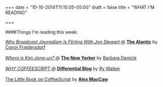 +++
date = "10-10-2014T11:15:05-05:00"
draft = false
title = "WHAT I'M READING"

+++

####Things I'm reading this week:

[ _Why Broadcast Journalism Is Flirting With Jon Stewart_ ](http://www.theatlantic.com/politics/archive/2014/10/why-broadcast-journalism-is-flirting-with-jon-stewart/381286/) @ [**The Alantic**](http://theatlantic.com/) by [Conor Friedersdorf](https://twitter.com/conor64)
<br>
<br>
[ _Where is Kim Jong-un?_ ](http://www.newyorker.com/news/news-desk/kim-jong-un-disappearance) @ [**The New Yorker**](http://newyorker.com) by [Barbara Demick](http://nothingtoenvy.com/about-barbara-demick/)
<br>
<br>
[ _WHY COFFEESCRIPT_ ](http://differential.io/blog/why-coffeescript) @ [**Differential Blog**](http://differential.io/blog) by [Ry Walker](http://rywalker.com/)
<br>
<br>
[The Little Book on CoffeeScript](http://arcturo.github.io/library/coffeescript/) by [**Alex MacCaw**](http://alexmaccaw.com/)
